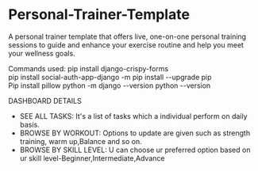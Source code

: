 # Personal-Trainer-Template

A personal trainer template that offers live, one-on-one personal training sessions to guide and enhance your exercise routine and help you meet your wellness goals.

Commands used:
pip install django-crispy-forms  
pip install social-auth-app-django
-m pip install --upgrade pip  
Pip install pillow
python -m django --version 
python  --version   


DASHBOARD DETAILS
* SEE ALL TASKS: It's a list of tasks which a individual perform on daily basis.
* BROWSE BY WORKOUT: Options to update are given such as strength training, warm up,Balance and so on.
* BROWSE BY SKILL LEVEL: U can choose ur preferred option based on ur skill level-Beginner,Intermediate,Advance



